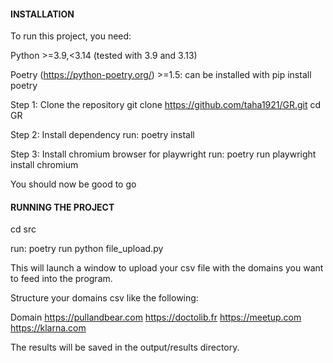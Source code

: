#### INSTALLATION ####
To run this project, you need:

Python >=3.9,<3.14 (tested with 3.9 and 3.13)

Poetry (https://python-poetry.org/) >=1.5: can be installed with pip install poetry

Step 1: Clone the repository
git clone https://github.com/taha1921/GR.git
cd GR

Step 2: Install dependency
run: poetry install

Step 3: Install chromium browser for playwright
run: poetry run playwright install chromium

You should now be good to go

#### RUNNING THE PROJECT ####
cd src

run: poetry run python file_upload.py

This will launch a window to upload your csv file with the domains you want to feed into the program.

Structure your domains csv like the following:

Domain
https://pullandbear.com
https://doctolib.fr
https://meetup.com
https://klarna.com

The results will be saved in the output/results directory.
